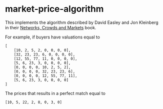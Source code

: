 # market-price-algorithm

This implements the algorithm described by David Easley and Jon Kleinberg in their [Networks, Crowds and Markets](https://www.cs.cornell.edu/home/kleinber/networks-book/) book.

For example, if buyers have valuations equal to

```
[
    [10, 2, 5, 2, 0, 0, 0, 0],
    [32, 23, 23, 6, 0, 0, 0, 0],
    [12, 55, 77, 11, 0, 0, 0, 0],
    [5, 6, 23, 3, 0, 0, 0, 0],
    [0, 0, 0, 0, 10, 2, 5, 2],
    [0, 0, 0, 0, 32, 23, 23, 6],
    [0, 0, 0, 0, 12, 55, 77, 11],
    [5, 6, 23, 3, 0, 0, 0, 0]
]
```

The prices that results in a perfect match equal to

```
[10, 5, 22, 2, 8, 0, 3, 0]
```
